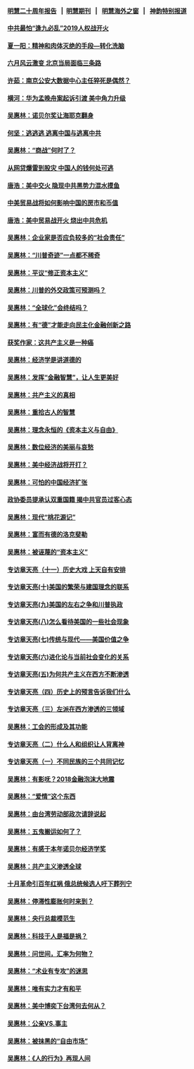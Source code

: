 #### [明慧二十周年报告](https://github.com/gfw-breaker/mh-reports/blob/master/README.md?t=07212340) &nbsp;&nbsp;|&nbsp;&nbsp;[明慧期刊](https://github.com/gfw-breaker/mh-qikan) &nbsp;&nbsp;|&nbsp;&nbsp; [明慧海外之窗](https://github.com/gfw-breaker/mh-news/blob/master/README.md?t=07212340) &nbsp;&nbsp;|&nbsp;&nbsp; [神韵特别报道](https://github.com/gfw-breaker/mh-news/blob/master/shenyun.md?t=07212340) 

#### [中共最怕“逢九必乱”2019人权战开火](../pages/nsc423/n11385248.md?t=07212340) 

#### [夏一阳：精神和肉体灭绝的手段—转化洗脑](../pages/nsc423/n11368250.md?t=07212340) 

#### [六月风云激变 北京当局面临三条路](../pages/nsc423/n11313668.md?t=07212340) 

#### [许茹：南京公安大数据中心主任猝死是偶然？](../pages/nsc423/n11064744.md?t=07212340) 

#### [横河：华为孟晚舟案起诉引渡 美中角力升级](../pages/nsc423/n11027230.md?t=07212340) 

#### [吴惠林：诺贝尔奖让海耶克翻身](../pages/nsc423/n10890049.md?t=07212340) 

#### [何坚：逃逃逃 逃离中国与逃离中共](../pages/nsc423/n10592891.md?t=07212340) 

#### [吴惠林：“商战”何时了？](../pages/nsc423/n10573558.md?t=07212340) 

#### [从网贷爆雷到股灾 中国人的钱何处可逃](../pages/nsc423/n10572800.md?t=07212340) 

#### [唐浩：美中交火 隐现中共黑势力混水摸鱼](../pages/nsc423/n10544040.md?t=07212340) 

#### [中美贸易战将如何影响中国的房市和币值](../pages/nsc423/n10543697.md?t=07212340) 

#### [唐浩：美中贸易战开火 烧出中共危机](../pages/nsc423/n10540126.md?t=07212340) 

#### [吴惠林：企业家是否应负较多的“社会责任”](../pages/nsc423/n10535022.md?t=07212340) 

#### [吴惠林：“川普奇迹”一点都不稀奇](../pages/nsc423/n10512808.md?t=07212340) 

#### [吴惠林：平议“修正资本主义”](../pages/nsc423/n10495724.md?t=07212340) 

#### [吴惠林：川普的外交政策可预测吗？](../pages/nsc423/n10462387.md?t=07212340) 

#### [吴惠林：“全球化”会终结吗？](../pages/nsc423/n10452838.md?t=07212340) 

#### [吴惠林：有“德”才能走向民主化金融创新之路](../pages/nsc423/n10432292.md?t=07212340) 

#### [获奖作家：这共产主义是一种癌](../pages/nsc423/n10431541.md?t=07212340) 

#### [吴惠林：经济学是讲道德的](../pages/nsc423/n10398014.md?t=07212340) 

#### [吴惠林：发挥“金融智慧”，让人生更美好](../pages/nsc423/n10375019.md?t=07212340) 

#### [吴惠林：共产主义的真相](../pages/nsc423/n10351394.md?t=07212340) 

#### [吴惠林：重拾古人的智慧](../pages/nsc423/n10337691.md?t=07212340) 

#### [吴惠林：理念永恒的《资本主义与自由》](../pages/nsc423/n10316274.md?t=07212340) 

#### [吴惠林：数位经济的美丽与哀愁](../pages/nsc423/n10292946.md?t=07212340) 

#### [吴惠林：美中经济战将开打？](../pages/nsc423/n10258825.md?t=07212340) 

#### [吴惠林：可怕的中国经济扩张](../pages/nsc423/n10219147.md?t=07212340) 

#### [政协委员提承认双重国籍 揭中共官员过客心态](../pages/nsc423/n10208809.md?t=07212340) 

#### [吴惠林：现代“桃花源记”](../pages/nsc423/n10185234.md?t=07212340) 

#### [吴惠林：富而有德的洛克斐勒](../pages/nsc423/n10142264.md?t=07212340) 

#### [吴惠林：被诬蔑的“资本主义”](../pages/nsc423/n10124816.md?t=07212340) 

#### [专访章天亮（十一）历史大戏 上天自有安排](../pages/nsc423/n10094905.md?t=07212340) 

#### [专访章天亮(十)美国的繁荣与建国理念的联系](../pages/nsc423/n10094899.md?t=07212340) 

#### [专访章天亮(九)美国的左右之争和川普执政](../pages/nsc423/n10094889.md?t=07212340) 

#### [专访章天亮(八)怎么看待美国的一些社会现象](../pages/nsc423/n10094857.md?t=07212340) 

#### [专访章天亮(七)传统与现代——美国价值之争](../pages/nsc423/n10093140.md?t=07212340) 

#### [专访章天亮(六)进化论与当前社会变化的关系](../pages/nsc423/n10092036.md?t=07212340) 

#### [专访章天亮(五)为何共产主义在西方不断渗透](../pages/nsc423/n10083620.md?t=07212340) 

#### [专访章天亮（四）历史上的预言告诉我们什么](../pages/nsc423/n10083606.md?t=07212340) 

#### [专访章天亮（三）左派在西方渗透的三领域](../pages/nsc423/n10081115.md?t=07212340) 

#### [吴惠林：工会的形成及其功能](../pages/nsc423/n10080633.md?t=07212340) 

#### [专访章天亮（二）什么人和组织让人背离神](../pages/nsc423/n10076637.md?t=07212340) 

#### [专访章天亮（一）不同民族的三个共同记忆](../pages/nsc423/n10074188.md?t=07212340) 

#### [吴惠林：有影呒？2018金融泡沫大地震](../pages/nsc423/n10040534.md?t=07212340) 

#### [吴惠林：“爱情”这个东西](../pages/nsc423/n10019423.md?t=07212340) 

#### [吴惠林：由台湾劳动部政次请辞说起](../pages/nsc423/n9979679.md?t=07212340) 

#### [吴惠林：五鬼搬运如何了？](../pages/nsc423/n9925338.md?t=07212340) 

#### [吴惠林：有感于本年诺贝尔经济学奖](../pages/nsc423/n9871883.md?t=07212340) 

#### [吴惠林：共产主义渗透全球](../pages/nsc423/n9812748.md?t=07212340) 

#### [十月革命引百年红祸 俄总统候选人吁下葬列宁](../pages/nsc423/n9810182.md?t=07212340) 

#### [吴惠林：停滞性膨胀何时来到？](../pages/nsc423/n9764136.md?t=07212340) 

#### [吴惠林：央行总裁模范生](../pages/nsc423/n9728134.md?t=07212340) 

#### [吴惠林：科技于人是福是祸？](../pages/nsc423/n9672982.md?t=07212340) 

#### [吴惠林：问世间，汇率为何物？](../pages/nsc423/n9621788.md?t=07212340) 

#### [吴惠林：“术业有专攻”的迷思](../pages/nsc423/n9580363.md?t=07212340) 

#### [吴惠林：唯有实力才有和平](../pages/nsc423/n9529599.md?t=07212340) 

#### [吴惠林：美中博奕下台湾何去何从？](../pages/nsc423/n9483598.md?t=07212340) 

#### [吴惠林：公亲VS.事主](../pages/nsc423/n9425637.md?t=07212340) 

#### [吴惠林：被抹黑的“自由市场”](../pages/nsc423/n9351545.md?t=07212340) 

#### [吴惠林：《人的行为》再现人间](../pages/nsc423/n9296339.md?t=07212340) 

